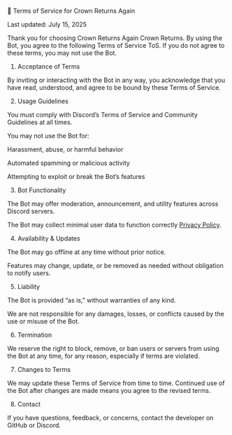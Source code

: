 📝 Terms of Service for Crown Returns Again

Last updated: July 15, 2025

Thank you for choosing Crown Returns Again Crown Returns. By using the Bot, you agree to the following Terms of Service ToS. If you do not agree to these terms, you may not use the Bot.



1. Acceptance of Terms

By inviting or interacting with the Bot in any way, you acknowledge that you have read, understood, and agree to be bound by these Terms of Service.



2. Usage Guidelines

You must comply with Discord’s Terms of Service and Community Guidelines at all times.

You may not use the Bot for:

Harassment, abuse, or harmful behavior

Automated spamming or malicious activity

Attempting to exploit or break the Bot’s features




3. Bot Functionality

The Bot may offer moderation, announcement, and utility features across Discord servers.

The Bot may collect minimal user data to function correctly [Privacy Policy](https://github.com/The-Krishna-X-Basu/Crown-Returns-Again/blob/ce018af0ad8486f87e14845fc03c21887ce5a08e/Privacy%20Policy.md).




4. Availability & Updates

The Bot may go offline at any time without prior notice.

Features may change, update, or be removed as needed without obligation to notify users.




5. Liability

The Bot is provided “as is,” without warranties of any kind.

We are not responsible for any damages, losses, or conflicts caused by the use or misuse of the Bot.




6. Termination

We reserve the right to block, remove, or ban users or servers from using the Bot at any time, for any reason, especially if terms are violated.



7. Changes to Terms

We may update these Terms of Service from time to time. Continued use of the Bot after changes are made means you agree to the revised terms.



8. Contact

If you have questions, feedback, or concerns, contact the developer on GitHub or Discord.
